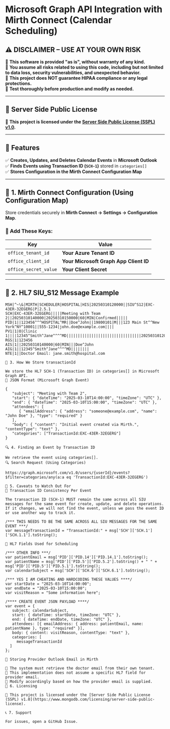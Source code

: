 # Microsoft Graph API Integration with Mirth Connect (Calendar Scheduling)

## ⚠️ **DISCLAIMER – USE AT YOUR OWN RISK**
🚨 **This software is provided "as is", without warranty of any kind.**  
📌 **You assume all risks related to using this code, including but not limited to data loss, security vulnerabilities, and unexpected behavior.**  
📌 **This project does NOT guarantee HIPAA compliance or any legal protections.**  
📌 **Test thoroughly before production and modify as needed.**  

---

## 📜 **Server Side Public License**
📌 **This project is licensed under the [Server Side Public License (SSPL) v1.0](https://www.mongodb.com/licensing/server-side-public-license).**  

---

## 📌 Features
✅ **Creates, Updates, and Deletes Calendar Events** in **Microsoft Outlook**  
✅ **Finds Events using Transaction ID (`SCH-1`)** stored in `categories[]`  
✅ **Stores Configuration in the Mirth Connect Configuration Map**  

---

## 🔧 **1. Mirth Connect Configuration (Using Configuration Map)**  
Store credentials securely in **Mirth Connect → Settings → Configuration Map**.

### **🔹 Add These Keys:**
| **Key** | **Value** |
|-------------|----------|
| `office_tenant_id` | **Your Azure Tenant ID** |
| `office_client_id` | **Your Microsoft Graph App Client ID** |
| `office_secret_value` | **Your Client Secret** |

---

## 📡 **2. HL7 SIU_S12 Message Example**
```hl7
MSH|^~\&|MIRTH|SCHEDULER|HOSPITAL|HIS|20250310120000||SIU^S12|EXC-43ER-32EGERG|P|2.5.1
SCH|EXC-43ER-32EGERG|||||Meeting with Team 2||20250310140000|20250310150000|60|MIN|Confirmed|||||
PID|1||123456^^^HOSPITAL^MR||Doe^John||19800101|M|||123 Main St^^New York^NY^10001||555-1234|john.doe@example.com||||
PV1|1|O|Clinic 1||||12345^Smith^Jane^^^^MD|||||||||||||||||||||||||||||||||20250310120000
RGS|1|123456
AIS|1||20250310140000|60|MIN|||Doe^John
AIG|1||12345^Smith^Jane^^^^MD||||||||
NTE|1||Doctor Email: jane.smith@hospital.com

📝 3. How We Store transactionId

We store the HL7 SCH-1 (Transaction ID) in categories[] in Microsoft Graph API.
📌 JSON Format (Microsoft Graph Event)

{
   "subject": "Meeting with Team 2",
   "start": { "dateTime": "2025-03-10T14:00:00", "timeZone": "UTC" },
   "end": { "dateTime": "2025-03-10T15:00:00", "timeZone": "UTC" },
   "attendees": [
      { "emailAddress": { "address": "someone@example.com", "name": "John Doe" }, "type": "required" }
   ],
   "body": { "content": "Initial event created via Mirth.", "contentType": "text" },
   "categories": ["TransactionId:EXC-43ER-32EGERG"]
}

🔍 4. Finding an Event by Transaction ID

We retrieve the event using categories[].
🔍 Search Request (Using Categories)

https://graph.microsoft.com/v1.0/users/{userId}/events?$filter=categories/any(a:a eq 'TransactionId:EXC-43ER-32EGERG')

🚨 5. Caveats to Watch Out For
🚨 Transaction ID Consistency Per Event

The transaction ID (SCH-1) MUST remain the same across all SIU messages for the same event for create, update, and delete operations.
If it changes, we will not find the event, unless we pass the event ID or use another way to track it.

/*** THIS NEEDS TO BE THE SAME ACROSS ALL SIU MESSAGES FOR THE SAME EVENT ***/
var messageTransactionId = "TransactionId:" + msg['SCH']['SCH.1']['SCH.1.1'].toString();

🚨 HL7 Fields Used for Scheduling

/*** OTHER INFO ***/
var patientEmail = msg['PID']['PID.14']['PID.14.1'].toString();
var patientName = msg['PID']['PID.5']['PID.5.2'].toString() + " " + msg['PID']['PID.5']['PID.5.1'].toString();
var calendarSubject = msg['SCH']['SCH.6']['SCH.6.1'].toString();

/*** YES I AM CHEATING AND HARDCODING THESE VALUES ****/
var startDate = "2025-03-10T14:00:00";
var endDate = "2025-03-10T15:00:00";
var visitReason = "Some information here";

/**** CREATE EVENT JSON PAYLOAD ****/
var event = {
   subject: calendarSubject,
   start: { dateTime: startDate, timeZone: "UTC" },
   end: { dateTime: endDate, timeZone: "UTC" },
   attendees: [{ emailAddress: { address: patientEmail, name: patientName }, type: "required" }],
   body: { content: visitReason, contentType: "text" },
   categories: [
     messageTransactionId
  ]
};

🚨 Storing Provider Outlook Email in Mirth

📌 The system must retrieve the doctor email from their own tenant.
📌 This implementation does not assume a specific HL7 field for provider email.
📌 Modify accordingly based on how the provider email is supplied.
📜 6. Licensing

📌 This project is licensed under the [Server Side Public License (SSPL) v1.0](https://www.mongodb.com/licensing/server-side-public-license).

📞 7. Support

For issues, open a GitHub Issue.
